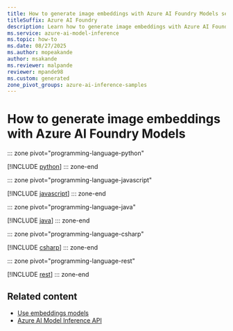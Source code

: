 ```yaml
---
title: How to generate image embeddings with Azure AI Foundry Models service
titleSuffix: Azure AI Foundry
description: Learn how to generate image embeddings with Azure AI Foundry Models
ms.service: azure-ai-model-inference
ms.topic: how-to
ms.date: 08/27/2025
ms.author: mopeakande
author: msakande
ms.reviewer: malpande
reviewer: mpande98
ms.custom: generated
zone_pivot_groups: azure-ai-inference-samples
---
```


# How to generate image embeddings with Azure AI Foundry Models


::: zone pivot="programming-language-python"

[!INCLUDE [python](../../foundry-models/includes/use-image-embeddings/python.md)]
::: zone-end


::: zone pivot="programming-language-javascript"

[!INCLUDE [javascript](../../foundry-models/includes/use-image-embeddings/javascript.md)]
::: zone-end


::: zone pivot="programming-language-java"

[!INCLUDE [java](../../foundry-models/includes/use-image-embeddings/java.md)]
::: zone-end


::: zone pivot="programming-language-csharp"

[!INCLUDE [csharp](../../foundry-models/includes/use-image-embeddings/csharp.md)]
::: zone-end


::: zone pivot="programming-language-rest"

[!INCLUDE [rest](../../foundry-models/includes/use-image-embeddings/rest.md)]
::: zone-end

## Related content

* [Use embeddings models](../../model-inference/how-to/use-embeddings.md)
* [Azure AI Model Inference API](../../model-inference/reference/reference-model-inference-api.md)

